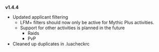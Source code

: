 **v1.4.4**
* Updated applicant filtering 
  - LFM+ filters should now only be active for Mythic Plus activities.
  - Support for other activities is planned in the future 
    - Raids 
    - PvP 
* Cleaned up duplicates in .luacheckrc
